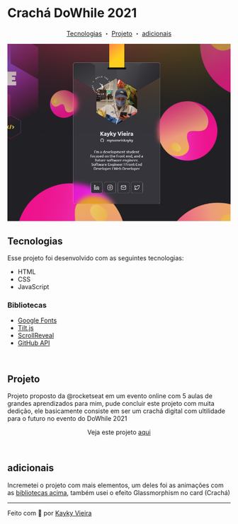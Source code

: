 # Crachá DoWhile 2021

<p align="center">
  <a href="#tecnologias">Tecnologias</a> ・
  <a href="#bibliotecas"></a> 
  <a href="#projeto">Projeto</a> ・
  <a href="#adicionais">adicionais</a>
</p>
<p align="center">
  <img alt="Preview" src="images/img-cracha.png" width="700em">
</p>

## Tecnologias

Esse projeto foi desenvolvido com as seguintes tecnologias:

- HTML
- CSS
- JavaScript

### Bibliotecas

- [Google Fonts](https://www.fonts.google.com/)
- [Tilt.js](https://github.com/gijsroge/tilt.js)
- [ScrollReveal](https://github.com/jlmakes/scrollreveal)
- [GitHub API](https://docs.github.com/pt/github/extending-github/getting-started-with-the-api)

<br>

## Projeto

Projeto proposto da @rocketseat em um evento online com 5 aulas de grandes aprendizados para mim, pude concluir este projeto com muita dedição, ele basicamente consiste em ser um crachá digital com ultilidade para o futuro no evento do DoWhile 2021

<p align="center">Veja este projeto <a href="https://mynameiskayky.github.io/cracha-nlw-heat/" target="_blank">aqui</a></p>

<br>

## adicionais

Incremetei o projeto com mais elementos, um deles foi as animações com as <a href="#bibliotecas">bibliotecas acima</a>, também usei o efeito Glassmorphism no card (Crachá)

---

<p>Feito com 💙 por <a href="https://www.linkedin.com/in/kaykyvieraa/">Kayky Vieira</a></p>
